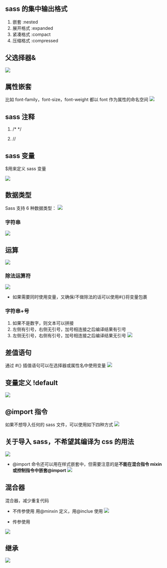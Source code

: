 ## sass 的集中输出格式

1. 嵌套
   :nested
2. 展开格式
   :expanded
3. 紧凑格式
   :compact
4. 压缩格式
   :compressed

## 父选择器&

![](./imgs/Snipaste_2022-10-20_11-32-46.jpg)

## 属性嵌套

比如 font-family，font-size，font-weight 都以 font 作为属性的命名空间
![](./imgs/Snipaste_2022-10-20_11-35-51.jpg)

## sass 注释

1. /\* \*/

2. //

## sass 变量

\$用来定义 sass 变量

![](./imgs/Snipaste_2022-10-20_15-16-01.jpg)

## 数据类型

Sass 支持 6 种数据类型：
![](./imgs/Snipaste_2022-10-21_11-22-04.jpg)

### 字符串

![](./imgs/Snipaste_2022-10-21_13-25-50.jpg)

## 运算

![](./imgs/Snipaste_2022-10-21_13-36-11.jpg)

### 除法运算符

![](./imgs/Snipaste_2022-10-21_13-42-15.jpg)

- 如果需要同时使用变量，又确保/不做除法的话可以使用#{}将变量包裹

### 字符串+号

1. 如果不是数字，则文本可以拼接
2. 左侧有引号，右侧无引号，加号相连接之后编译结果有引号
3. 左侧无引号，右侧有引号，加号相连接之后编译结果无引号
   ![](./imgs/Snipaste_2022-10-21_13-46-49.jpg)

## 差值语句

通过 #{} 插值语句可以在选择器或属性名中使用变量
![](./imgs/Snipaste_2022-10-21_13-49-33.jpg)

## 变量定义 !default

![](./imgs/Snipaste_2022-10-21_14-08-46.jpg)

## @import 指令

如果不想导入任何的 sass 文件，可以使用如下四种方式
![](./imgs/Snipaste_2022-10-21_14-13-25.jpg)

## 关于导入 sass，不希望其编译为 css 的用法

![](./imgs/Snipaste_2022-10-21_14-15-11.jpg)

- @import 命令还可以用在样式嵌套中，但需要注意的是**不能在混合指令 mixin 或控制指令中嵌套@import**
  ![](./imgs/Snipaste_2022-10-21_14-17-43.jpg)

## 混合器

混合器，减少重复代码

- 不传参使用
  用@minxin 定义，用@inclue 使用
  ![](./imgs/Snipaste_2022-10-20_17-28-06.jpg)

- 传参使用

![](./imgs/Snipaste_2022-10-20_17-36-00.jpg)

## 继承

![](./imgs/Snipaste_2022-10-20_17-48-47.jpg)
